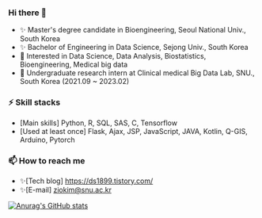 ### Hi there 👋      
- ✨ Master's degree candidate in Bioengineering, Seoul National Univ., South Korea
- ✨ Bachelor of Engineering in Data Science, Sejong Univ., South Korea     
- 💬 Interested in Data Science, Data Analysis, Biostatistics, Bioengineering, Medical big data          
- 🔭 Undergraduate research intern at Clinical medical Big Data Lab, SNU., South Korea (2021.09 ~ 2023.02)      

### ⚡ Skill stacks
- [Main skills] Python, R, SQL, SAS, C, Tensorflow 
- [Used at least once] Flask, Ajax, JSP, JavaScript, JAVA, Kotlin, Q-GIS, Arduino, Pytorch     

### 📫 How to reach me    
- ✨[Tech blog] https://ds1899.tistory.com/
- ✨[E-mail] <ziokim@snu.ac.kr>

<!--
**ZIO-KIM/ZIO-KIM** is a ✨ _special_ ✨ repository because its `README.md` (this file) appears on your GitHub profile.

Here are some ideas to get you started:

- 🔭 I’m currently working on ...
- 🌱 I’m currently learning ...
- 👯 I’m looking to collaborate on ...
- 🤔 I’m looking for help with ...
- 💬 Ask me about ...
- 📫 How to reach me: ...
- 😄 Pronouns: ...
- ⚡ Fun fact: ...
-->


[![Anurag's GitHub stats](https://github-readme-stats.vercel.app/api?username=ZIO-KIM&theme=radical)](https://github.com/anuraghazra/github-readme-stats)
